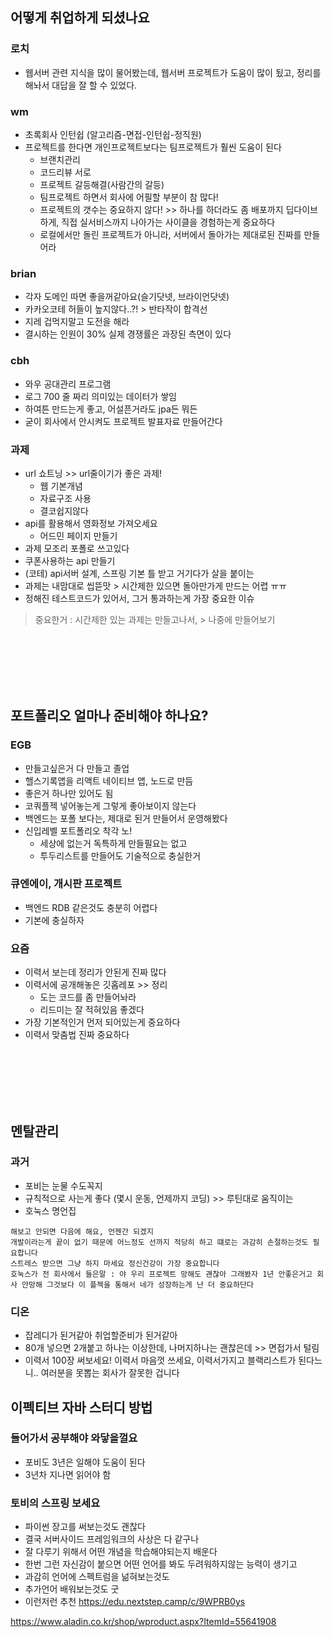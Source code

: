 ## 어떻게 취업하게 되셨나요
### 로치
- 웹서버 관련 지식을 많이 물어봤는데, 웹서버 프로젝트가 도움이 많이 됬고, 정리를 해놔서 대답을 잘 할 수 있었다.

### wm
- 초록회사 인턴쉽 (알고리즘-면접-인턴쉽-정직원)
- 프로젝트를 한다면 개인프로젝트보다는 팀프로젝트가 훨씬 도움이 된다
  - 브랜치관리
  - 코드리뷰 서로
  - 프로젝트 갈등해결(사람간의 갈등)
  - 팀프로젝트 하면서 회사에 어필할 부분이 참 많다!
  - 프로젝트의 갯수는 중요하지 않다! >> 하나를 하더라도 좀 배포까지 딥다이브하게, 직접 실서비스까지 나아가는 사이클을 경험하는게 중요하다
  - 로컬에서만 돌린 프로젝트가 아니라, 서버에서 돌아가는 제대로된 진짜를 만들어라

### brian
- 각자 도메인 따면 좋을꺼같아요(슬기닷넷, 브라이언닷넷)
- 카카오코테 허들이 높지않다..?! > 반타작이 합격선
- 지레 겁먹지말고 도전을 해라
- 결시하는 인원이 30% 실제 경쟁률은 과장된 측면이 있다

### cbh
- 와우 공대관리 프로그램
- 로그 700 줄 짜리 의미있는 데이터가 쌓임
- 하여튼 만드는게 좋고, 어설픈거라도 jpa든 뭐든 
- 굳이 회사에서 안시켜도 프로젝트 발표자료 만들어간다
### 과제
- url 쇼트닝 >> url줄이기가 좋은 과제!
  - 웹 기본개념
  - 자료구조 사용
  - 결코쉽지않다
- api를 활용해서 영화정보 가져오세요
  - 어드민 페이지 만들기
- 과제 모조리 포폴로 쓰고있다
- 쿠폰사용하는 api 만들기
- (코테) api서버 설계, 스프링 기본 틀 받고 거기다가 살을 붙이는
- 과제는 내맘대로 씹뜯맛 > 시간제한 있으면 돌아만가게 만드는 어렵 ㅠㅠ
- 정해진 테스트코드가 있어서, 그거 통과하는게 가장 중요한 이슈
> 중요한거 : 시간제한 있는 과제는 만들고나서, > 나중에 만들어보기

<br><br><br><br><br>

## 포트폴리오 얼마나 준비해야 하나요?

### EGB

- 만들고싶은거 다 만들고 졸업
- 핼스기록앱을 리액트 네이티브 앱, 노드로 만듬
- 좋은거 하나만 있어도 됨
- 코쿼플젝 넣어놓는게 그렇게 좋아보이지 않는다
- 백엔드는 포폴 보다는, 제대로 된거 만들어서 운영해봤다
- 신입레벨 포트폴리오 착각 노!
  - 세상에 없는거 독특하게 만들필요는 없고
  - 투두리스트를 만들어도 기술적으로 충실한거 
### 큐엔에이, 개시판 프로젝트
- 백엔드 RDB 같은것도 충분히 어렵다
- 기본에 충실하자

### 요즘
- 이력서 보는데 정리가 안된게 진짜 많다
- 이력서에 공개해놓은 깃홉레포 >> 정리
  - 도는 코드를 좀 만들어놔라
  - 리드미는 잘 적혀있음 좋겠다
- 가장 기본적인거 먼저 되어있는게 중요하다
- 이력서 맞춤법 진짜 중요하다

<br><br><br><br><br>

## 멘탈관리
### 과거
- 포비는 눈물 수도꼭지
- 규칙적으로 사는게 좋다 (몇시 운동, 언제까지 코딩) >> 루틴대로 움직이는 
- 호눅스 명언집
```
해보고 안되면 다음에 해요, 언젠간 되겠지
개발이라는게 끝이 없기 때문에 어느정도 선까지 적당히 하고 떄로는 과감히 손절하는것도 필요합니다
스트레스 받으면 그냥 하지 마세요 정신건강이 가장 중요합니다
호눅스가 전 회사에서 들은말 : 야 우리 프로젝트 망해도 괜찮아 그래봤자 1년 안좋은거고 회사 안망해 그것보다 이 플젝을 통해서 네가 성장하는게 난 더 중요하단다
```
### 디온 
- 잡레디가 된거같아 취업할준비가 된거같아
- 80개 넣으면 2개붙고 하나는 이상한데, 나머지하나는 괜찮은데 >> 면접가서 털림
- 이력서 100장 써보세요! 이력서 마음껏 쓰세요, 이력서가지고 블랙리스트가 된다느니.. 여러분을 못뽑는 회사가 잘못한 겁니다


## 이펙티브 자바 스터디 방법

### 들어가서 공부해야 와닿을껄요
- 포비도 3년은 일해야 도움이 된다
- 3년차 지나면 읽어야 함

### 토비의 스프링 보세요

- 파이썬 장고를 써보는것도 괜찮다
- 결국 서버사이드 프레임워크의 사상은 다 같구나
- 잘 다루기 위해서 어떤 개념을 학습해야되는지 배운다
- 한번 그런 자신감이 붙으면 어떤 언어를 봐도 두려워하지않는 능력이 생기고
- 과감히 언어에 스펙트럼을 넒혀보는것도
- 추가언어 배워보는것도 굿
- 이런저런 추천
https://edu.nextstep.camp/c/9WPRB0ys


https://www.aladin.co.kr/shop/wproduct.aspx?ItemId=55641908

